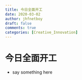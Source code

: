 ```yaml
---
title: 今日全面开工
date: 2020-03-02
author: jhfnetboy
draft: false
comments: true
categories: [Creative_Innovation]
---
```

# 今日全面开工
+ say something here
